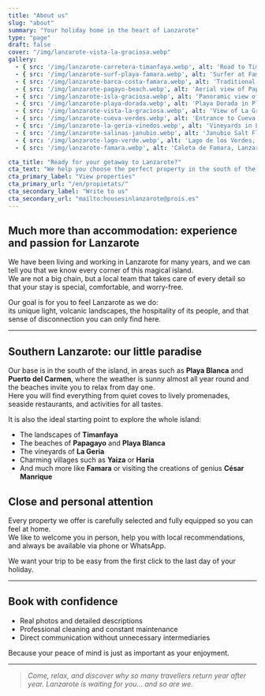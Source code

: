 ```yaml
---
title: "About us"
slug: "about"
summary: "Your holiday home in the heart of Lanzarote"
type: "page"
draft: false
cover: "/img/lanzarote-vista-la-graciosa.webp"
gallery:
  - { src: '/img/lanzarote-carretera-timanfaya.webp', alt: 'Road to Timanfaya, Lanzarote' }
  - { src: '/img/lanzarote-surf-playa-famara.webp', alt: 'Surfer at Famara beach, Lanzarote' }
  - { src: '/img/lanzarote-barca-costa-famara.webp', alt: 'Traditional boat on the north coast of Lanzarote' }
  - { src: '/img/lanzarote-pagayo-beach.webp', alt: 'Aerial view of Papagayo Beach, Lanzarote' }
  - { src: '/img/lanzarote-isla-graciosa.webp', alt: 'Panoramic view of La Graciosa from Lanzarote' }
  - { src: '/img/lanzarote-playa-dorada.webp', alt: 'Playa Dorada in Playa Blanca, Lanzarote' }
  - { src: '/img/lanzarote-vista-la-graciosa.webp', alt: 'View of La Graciosa from Mirador del Río' }
  - { src: '/img/lanzarote-cueva-verdes.webp', alt: 'Entrance to Cueva de los Verdes, Lanzarote' }
  - { src: '/img/lanzarote-la-geria-vinedos.webp', alt: 'Vineyards in La Geria, Lanzarote' }
  - { src: '/img/lanzarote-salinas-janubio.webp', alt: 'Janubio Salt Flats, Lanzarote' }
  - { src: '/img/lanzarote-lago-verde.webp', alt: 'Lago de los Verdes, Lanzarote' }
  - { src: '/img/lanzarote-famara.webp', alt: 'Caleta de Famara, Lanzarote' }

cta_title: "Ready for your getaway to Lanzarote?"
cta_text: "We help you choose the perfect property in the south of the island: Playa Blanca and Puerto del Carmen."
cta_primary_label: "View properties"
cta_primary_url: "/en/propietats/"
cta_secondary_label: "Write to us"
cta_secondary_url: "mailto:housesinlanzarote@prois.es"
---
```


## Much more than accommodation: experience and passion for Lanzarote

We have been living and working in Lanzarote for many years, and we can tell you that we know every corner of this magical island.  
We are not a big chain, but a local team that takes care of every detail so that your stay is special, comfortable, and worry-free.

Our goal is for you to feel Lanzarote as we do:  
its unique light, volcanic landscapes, the hospitality of its people, and that sense of disconnection you can only find here.

---

## Southern Lanzarote: our little paradise

Our base is in the south of the island, in areas such as **Playa Blanca** and **Puerto del Carmen**, where the weather is sunny almost all year round and the beaches invite you to relax from day one.  
Here you will find everything from quiet coves to lively promenades, seaside restaurants, and activities for all tastes.

It is also the ideal starting point to explore the whole island:  
- The landscapes of **Timanfaya**  
- The beaches of **Papagayo** and **Playa Blanca**  
- The vineyards of **La Geria**  
- Charming villages such as **Yaiza** or **Haría**  
- And much more like **Famara** or visiting the creations of genius **César Manrique**
<!--col-break-->

## Close and personal attention

Every property we offer is carefully selected and fully equipped so you can feel at home.  
We like to welcome you in person, help you with local recommendations, and always be available via phone or WhatsApp.

We want your trip to be easy from the first click to the last day of your holiday.

---

## Book with confidence

- Real photos and detailed descriptions  
- Professional cleaning and constant maintenance  
- Direct communication without unnecessary intermediaries  

Because your peace of mind is just as important as your enjoyment.

---

> *Come, relax, and discover why so many travellers return year after year. Lanzarote is waiting for you… and so are we.*